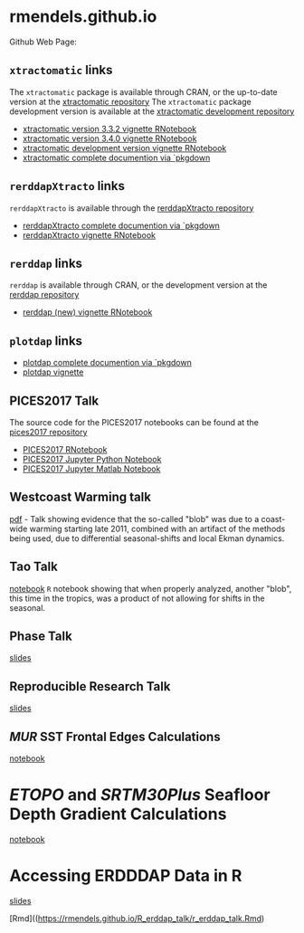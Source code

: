 # rmendels.github.io
Github Web Page:

## `xtractomatic` links

The `xtractomatic` package is available through CRAN, or the up-to-date version at the [xtractomatic repository](https://github.com/rmendels/xtractomatic)
The `xtractomatic` package development version is available at the [xtractomatic development repository](https://github.com/rmendels/xtractomatic/tree/development)

* [xtractomatic version 3.3.2 vignette RNotebook](https://rmendels.github.io/Usingxtractomatic.nb.html)
* [xtractomatic version 3.4.0 vignette RNotebook](https://rmendels.github.io/Usingxtractomatic_3.4.0.nb.html)
* [xtractomatic development version vignette RNotebook](https://rmendels.github.io/Usingxtractomatic_Dev.nb.html)
* [xtractomatic complete documention via `pkgdown](https://rmendels.github.io/xtractomatic_docs/index.html)

## `rerddapXtracto` links

`rerddapXtracto` is available through the [rerddapXtracto repository](https://github.com/rmendels/rerddapXtracto)

* [rerddapXtracto complete documention via `pkgdown](https://rmendels.github.io/rerddapXtracto_docs)
* [rerddapXtracto vignette RNotebook](https://rmendels.github.io/UsingrerddapXtracto.html)

## `rerddap` links

`rerddap` is available through CRAN,  or the development version at the [rerddap repository](https://github.com/ropensci/rerddap)

* [rerddap (new) vignette RNotebook](https://rmendels.github.io/Using_rerddap.nb.html)

## `plotdap`  links

* [plotdap complete documention via `pkgdown](https://rmendels.github.io/plotdap_docs)
* [plotdap vignette](https://rmendels.github.io/Using_plotdap.html)


## PICES2017 Talk

The source code for the PICES2017 notebooks can be found at the [pices2017 repository](https://github.com/rmendels/pices2017)

* [PICES2017 RNotebook](https://rmendels.github.io/pices2017.nb.html)
* [PICES2017 Jupyter Python Notebook](https://rmendels.github.io/pices2017Notebook.html)
* [PICES2017 Jupyter Matlab Notebook](https://rmendels.github.io/pices2017MNotebook.html)

## Westcoast Warming talk

[pdf](https://rmendels.github.io/WestCoastWarming.pdf)  - Talk showing evidence that the so-called "blob" was due to a coast-wide warming starting late 2011,  combined with an artifact of the methods being used,  due to differential seasonal-shifts and local Ekman dynamics.


## Tao Talk

[notebook](https://rmendels.github.io/TaoTalk.Rmd)  `R` notebook showing that when properly analyzed, another "blob", this time in the tropics, was a product of not allowing for shifts in the seasonal.

 
## Phase Talk

[slides](https://rmendels.github.io/phase_talk/phase_talk.html)

## Reproducible Research Talk

[slides](https://rmendels.github.io/repro_talk/Repro_talk.html)

## *MUR* SST Frontal Edges Calculations

[notebook](https://rmendels.github.io/canny_doc.html)

# *ETOPO* and *SRTM30Plus* Seafloor Depth Gradient Calculations

[notebook](https://rmendels.github.io/seafloor_gradient_doc.html)

# Accessing ERDDDAP Data in R

[slides](https://rmendels.github.io/R_erddap_talk/r_erddap_talk.html)

[Rmd]((https://rmendels.github.io/R_erddap_talk/r_erddap_talk.Rmd)


